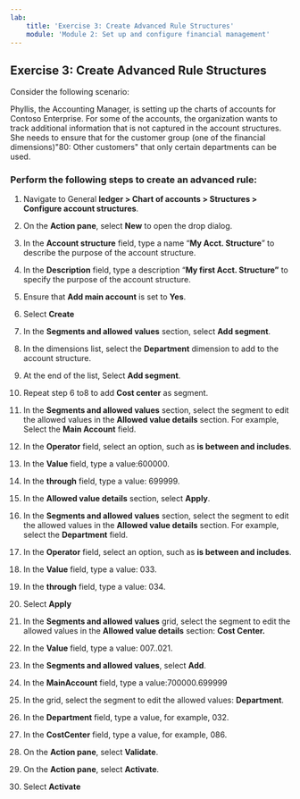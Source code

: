 ```yaml
---
lab:
    title: 'Exercise 3: Create Advanced Rule Structures'
    module: 'Module 2: Set up and configure financial management'
---
```


## Exercise 3: Create Advanced Rule Structures

Consider the following scenario:

Phyllis, the Accounting Manager, is setting up the charts of accounts for Contoso Enterprise. For some of the accounts, the organization wants to track additional information that is not captured in the account structures. She needs to ensure that for the customer group (one of the financial dimensions)"80: Other customers" that only certain departments can be used. 

### Perform the following steps to create an advanced rule: 

1. Navigate to General **ledger &gt; Chart of accounts &gt; Structures &gt; Configure account structures**.

2. On the **Action pane**, select **New** to open the drop dialog.

3. In the **Account structure** field, type a name “**My Acct. Structure**” to describe the purpose of the account structure.

4. In the **Description** field, type a description “**My first Acct. Structure”** to specify the purpose of the account structure.

5. Ensure that **Add main account** is set to **Yes**.

6. Select **Create**

7. In the **Segments and allowed values** section, select **Add segment**.

8. In the dimensions list, select the **Department** dimension to add to the account structure.

9. At the end of the list, Select **Add segment**.

10. Repeat step 6 to8 to add **Cost center** as segment.

11. In the **Segments and allowed values** section, select the segment to edit the allowed values in the **Allowed value details** section. For example, Select the **Main Account** field.

12. In the **Operator** field, select an option, such as **is between and includes**.

13. In the **Value** field, type a value:600000.

14. In the **through** field, type a value: 699999.

15. In the **Allowed value details** section, select **Apply**.

16. In the **Segments and allowed values** section, select the segment to edit the allowed values in the **Allowed value details** section. For example, select the **Department** field.

17. In the **Operator** field, select an option, such as **is between and includes**.

18. In the **Value** field, type a value: 033.

19. In the **through** field, type a value: 034.

20. Select **Apply**

21. In the **Segments and allowed values** grid, select the segment to edit the allowed values in the **Allowed value details** section: **Cost Center.**

22. In the **Value** field, type a value: 007..021.

23. In the **Segments and allowed values**, select **Add**.

24. In the **MainAccount** field, type a value:700000.699999

25. In the grid, select the segment to edit the allowed values: **Department**.

26. In the **Department** field, type a value, for example, 032.

27. In the **CostCenter** field, type a value, for example, 086.

28. On the **Action pane**, select **Validate**.

29. On the **Action pane**, select **Activate**.

30. Select **Activate**



